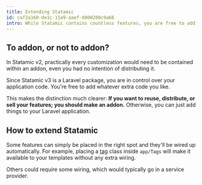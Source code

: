 ```yaml
---
title: Extending Statamic
id: caf2a160-de1c-11e9-aaef-0800200c9a66
intro: While Statamic contains countless features, you are free to add more, or modify existing ones.
---
```

## To addon, or not to addon?

In Statamic v2, practically every customization would need to be contained within an addon, even you had no intention of distributing it.

Since Statamic v3 is a Laravel package, you are in control over your application code. You're free to add whatever extra code you like.

This makes the distinction much clearer: **If you want to reuse, distribute, or sell your features; you should make an addon.** Otherwise, you can just add things to your Laravel application.

## How to extend Statamic

Some features can simply be placed in the right spot and they'll be wired up automatically. For example, placing a [tag](/extending/tags) class inside `app/Tags` will make it available to your templates without any extra wiring.

Others could require some wiring, which would typically go in a service provider.